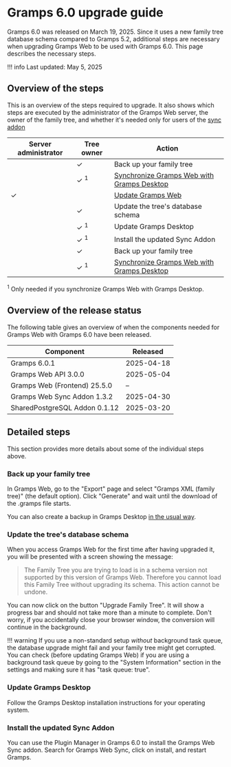 # Gramps 6.0 upgrade guide

Gramps 6.0 was released on March 19, 2025. Since it uses a new family tree database schema compared to Gramps 5.2, additional steps are necessary when upgrading Gramps Web to be used with Gramps 6.0. This page describes the necessary steps.

!!! info
    Last updated: May 5, 2025


## Overview of the steps


This is an overview of the steps required to upgrade. 
It also shows which steps are executed by the administrator of the Gramps Web server, the owner of the family tree, and whether it's needed only for users of the [sync addon](../administration/sync.md)

Server administrator | Tree owner  | Action
----|----|----
&nbsp; | ✓ | Back up your family tree
&nbsp; | ✓ <sup>1</sup> |  [Synchronize Gramps Web with Gramps Desktop](../administration/sync.md)
✓ |  | [Update Gramps Web](update.md)
&nbsp; | ✓ | Update the tree's database schema
&nbsp; | ✓ <sup>1</sup> | Update Gramps Desktop
&nbsp; | ✓ <sup>1</sup> | Install the updated Sync Addon
&nbsp; | ✓ | Back up your family tree
&nbsp; | ✓ <sup>1</sup> | [Synchronize Gramps Web with Gramps Desktop](../administration/sync.md)


<sup>1</sup> Only needed if you synchronize Gramps Web with Gramps Desktop.


## Overview of the release status

The following table gives an overview of when the components needed for Gramps Web with Gramps 6.0 have been released.

Component | Released
---|---
Gramps 6.0.1 | 2025-04-18
Gramps Web API 3.0.0 | 2025-05-04
Gramps Web (Frontend) 25.5.0 | &ndash;
Gramps Web Sync Addon 1.3.2 | 2025-04-30
SharedPostgreSQL Addon 0.1.12 | 2025-03-20


## Detailed steps

This section provides more details about some of the individual steps above.

### Back up your family tree

In Gramps Web, go to the "Export" page and select "Gramps XML (family tree)" (the default option). Click "Generate" and wait until the download of the .gramps file starts.

You can also create a backup in Gramps Desktop [in the usual way](https://www.gramps-project.org/wiki/index.php/How_to_make_a_backup).

### Update the tree's database schema

When you access Gramps Web for the first time after having upgraded it, you will be presented with a screen showing the message: 

> The Family Tree you are trying to load is in a schema version not supported by this version of Gramps Web. Therefore you cannot load this Family Tree without upgrading its schema. This action cannot be undone.

You can now click on the button "Upgrade Family Tree". It will show a progress bar and should not take more than a minute to complete. Don't worry, if you accidentally close your browser window, the conversion will continue in the background.

!!! warning
    If you use a non-standard setup *without* background task queue, the database upgrade might fail and your family tree might get corrupted. You can check (before updating Gramps Web) if you are using a background task queue by going to the "System Information" section in the settings and making sure it has "task queue: true".


### Update Gramps Desktop

Follow the Gramps Desktop installation instructions for your operating system.

### Install the updated Sync Addon

You can use the Plugin Manager in Gramps 6.0 to install the Gramps Web Sync addon. Search for Gramps Web Sync, click on install, and restart Gramps.